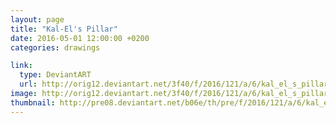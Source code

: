 ```yaml
---
layout: page
title: "Kal-El's Pillar"
date: 2016-05-01 12:00:00 +0200
categories: drawings

link:
  type: DeviantART
  url: http://orig12.deviantart.net/3f40/f/2016/121/a/6/kal_el_s_pillar_by_eligius57-da0xvxy.jpg
image: http://orig12.deviantart.net/3f40/f/2016/121/a/6/kal_el_s_pillar_by_eligius57-da0xvxy.jpg
thumbnail: http://pre08.deviantart.net/b06e/th/pre/f/2016/121/a/6/kal_el_s_pillar_by_eligius57-da0xvxy.jpg
---
```

